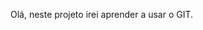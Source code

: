 Olá, neste projeto irei aprender a usar o GIT.
<!--
sempre que for digitar um comando, precisa começar com 'git'
git --version |Para ver a versão que está instalado o GIT
git init |Criar diretório local
git add Readme.md |Cria um arquivo "Readme.md" no diretório. 'add' é para deixar na area de standing
git status |Ver se existe algo para 'commitar'
git commit -m "primeiro commit" |Commitar o arquivo com a descrição "primeiro commit"
git branch -M "main" |Mudar a branch "master" para "main"
git remote add origin https://github.com/rafaeltomais/projetoGIT.git |remote é a conexão dos dois repositorios (local e github). Add pra adicionar e 'origin' é o apelido da conexão
git push -u origin main |Empurrar o que criou em origin para a branch 'main'

git add . |Commita todos os arquivos alterados

 -->